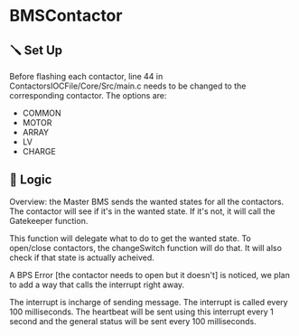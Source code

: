 # BMSContactor

## 🪛 Set Up

Before flashing each contactor, line 44 in ContactorsIOCFile/Core/Src/main.c needs to be changed to the corresponding contactor. The options are:

- COMMON
- MOTOR
- ARRAY
- LV
- CHARGE
## 🧠 Logic

Overview: the Master BMS sends the wanted states for all the contactors. The contactor will see if it's in the wanted state. If it's not, it will call the Gatekeeper function.

This function will delegate what to do to get the wanted state. To open/close contactors, the changeSwitch function will do that. It will also check if that state is actually acheived.

A BPS Error [the contactor needs to open but it doesn't] is noticed, we plan to add a way that calls the interrupt right away.

The interrupt is incharge of sending message. The interrupt is called every 100 milliseconds. The heartbeat will be sent using this interrupt every 1 second and the general status will be sent every 100 milliseconds.
